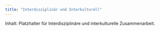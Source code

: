```yaml
---
title: "Interdisziplinär und Interkulturell"
---
```


Inhalt: Platzhalter für Interdisziplinäre und interkulturelle Zusammenarbeit.
